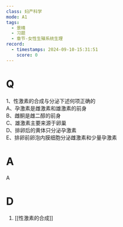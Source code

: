 ```yaml
---
class: 妇产科学
mode: A1
tags:
  - 景晴
  - 习题
  - 章节-女性生殖系统生理
record:
  - timestamps: 2024-09-10-15:31:51
    score: 0
---
```


# Q
1、性激素的合成与分泌下述何项正确的  
A、孕激素是雌激素和雄激素的前身  
B、雌酮是雌二醇的前身  
C、雄激素主要来源于卵巢  
D、排卵后的黄体只分泌孕激素  
E、排卵前卵泡内膜细胞分泌雌激素和少量孕激素  
# A
A
# D
1. [[性激素的合成]]